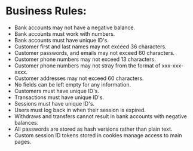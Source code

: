 # Business Rules:
- Bank accounts may not have a negative balance.
- Bank accounts must work with numbers.
- Bank accounts must have unique ID's.
- Customer first and last names may not exceed 36 characters. 
- Customer passwords, and emails may not exceed 60 characters.
- Customer phone numbers may not exceed 13 characters.
- Customer phone numbers may not stray from the format of xxx-xxx-xxxx.
- Customer addresses may not exceed 60 characters.
- No fields can be left empty for any information.
- Customers must have unique ID's.
- Transactions must have unique ID's.
- Sessions must have unique ID's.
- Users must log back in when their session is expired.
- Withdraws and transfers cannot result in bank accounts with negative balances.
- All passwords are stored as hash versions rather than plain text.
- Custom session ID tokens stored in cookies manage access to main pages.